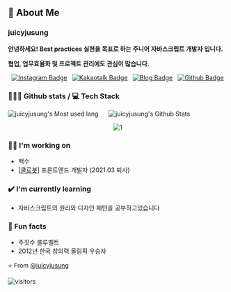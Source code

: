 ## 👋 About Me

### **juicyjusung**
**안녕하세요! Best practices 실현을 목표로 하는 주니어 자바스크립트 개발자 입니다.**

**협업, 업무효율화 및 프로젝트 관리에도 관심이 많습니다.**

<p align="center">
  <a href="https://instagram.com/juicyjusung/" target="_blank"><img alt="Instagram Badge" src="https://img.shields.io/badge/-Instagram-1ca0f1?style=for-the-badge&labelColor=1ca0f1&logo=instagram&logoColor=white&link=https://instagram.com/juicyjusung"></a>&nbsp;&nbsp;
  <a href="https://open.kakao.com/o/ses83Xlc/" target="_blank"><img alt="Kakaotalk Badge" src="https://img.shields.io/badge/-KakaoTalk-yellow?style=for-the-badge&logo=messenger&logoColor=white&link=https://open.kakao.com/o/ses83Xlc"></a>&nbsp;&nbsp;
  <a href="https://juicylog.com" target="_blank"><img alt="Blog  Badge" src="https://img.shields.io/badge/juicylog(blog)-purple?&style=for-the-badge&logo=google-chrome&logoColor=white&link=https://juicylog.com"></a>&nbsp;&nbsp;
  <a href="https://github.com/juicyjusung" target="_blank"><img alt="Github  Badge" src="https://img.shields.io/badge/github-black?&style=for-the-badge&logo=github&logoColor=white&link=https://github.com/juicyjusung"></a>
</p>


### 👨🏻‍💻 Github stats / 💻 Tech Stack 

<p align="justify">
  <img src="https://github-readme-stats.vercel.app/api/top-langs/?username=juicyjusung&theme=gruvbox&hide=glsl,python" alt="juicyjusung's Most used lang" />&nbsp;&nbsp;&nbsp;&nbsp;&nbsp;
  <img src="https://github-readme-stats.vercel.app/api?username=juicyjusung&&show_icons=true&theme=gruvbox&show_icons=true" alt="juicyjusung's Github Stats" />  
</p>

<p align="center">
  <img alt="1" src="https://user-images.githubusercontent.com/46892438/116036665-0264b800-a6a2-11eb-92aa-42f5ad8aa4c9.png">
</p>


### 👩‍💻 I'm working on
- 백수
- [[클로봇]](https://www.clobot.co.kr/) 프론트앤드 개발자 (2021.03 퇴사)

### ✔️ I'm currently learning
 - 자바스크립트의 원리와 디자인 패턴을 공부하고있습니다
 
### 🌴 Fun facts
- 주짓수 블루벨트
- 2012년 한국 창의력 올림픽 우승자


⭐️ From [@juicyjusung](https://github.com/juicyjusung)

![visitors](https://visitor-badge.laobi.icu/badge?page_id=juicyjusung.juicyjusung)
